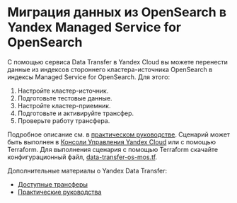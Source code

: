 # Миграция данных из OpenSearch в Yandex Managed Service for OpenSearch

C помощью сервиса Data Transfer в Yandex Cloud вы можете перенести данные из индексов стороннего кластера-источника OpenSearch в индексы Managed Service for OpenSearch. Для этого:

1. Настройте кластер-источник.
2. Подготовьте тестовые данные.
3. Настройте кластер-приемник.
4. Подготовьте и активируйте трансфер.
5. Проверьте работу трансфера.

Подробное описание см. в [практическом руководстве](https://cloud.yandex.ru/docs/data-transfer/tutorials/os-to-mos).
Сценарий может быть выполнен в [Консоли Управления Yandex Cloud](https://console.cloud.yandex.ru) или с помощью Terraform. Для выполнения сценария с помощью Terraform скачайте конфигурационный файл, [data-transfer-os-mos.tf](data-transfer-os-mos.tf). 

Дополнительные материалы о Yandex Data Transfer:
* [Доступные трансферы](https://cloud.yandex.ru/docs/data-transfer/transfer-matrix)
* [Практические руководства](https://cloud.yandex.ru/docs/data-transfer/tutorials/)
